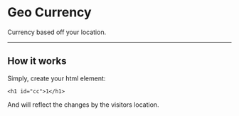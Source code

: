 # Geo Currency
Currency based off your location.

---

## How it works
Simply, create your html element:
```
<h1 id="cc">1</h1>
```
And will reflect the changes by the visitors location.
